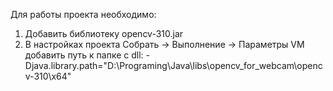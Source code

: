 Для работы проекта необходимо: 
1. Добавить библиотеку opencv-310.jar
2. В настройках проекта Собрать -> Выполнение -> Параметры VM добавить путь к папке с dll:
    -Djava.library.path="D:\Programing\Java\libs\opencv_for_webcam\opencv-310\x64"